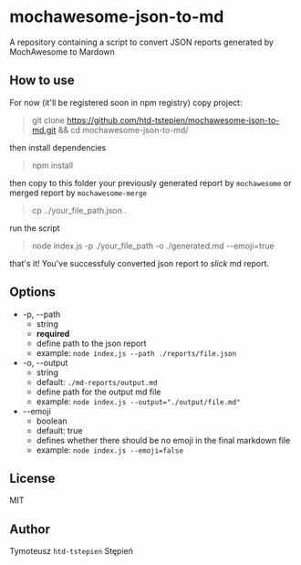 # mochawesome-json-to-md

A repository containing a script to convert JSON reports generated by MochAwesome to Mardown

## How to use

For now (it'll be registered soon in npm registry) copy project:

> git clone https://github.com/htd-tstepien/mochawesome-json-to-md.git && cd mochawesome-json-to-md/

then install dependencies

> npm install

then copy to this folder your previously generated report by `mochawesome` or merged report by `mochawesome-merge`

> cp ../your_file_path.json .

run the script

> node index.js -p ./your_file_path -o ./generated.md --emoji=true

that's it! You've successfuly converted json report to _slick_ md report.

## Options

- -p, --path
  - string
  - **required**
  - define path to the json report
  - example: `node index.js --path ./reports/file.json`
- -o, --output
  - string
  - default: `./md-reports/output.md`
  - define path for the output md file
  - example: `node index.js --output="./output/file.md"`
- --emoji
  - boolean
  - default: true
  - defines whether there should be no emoji in the final markdown file
  - example: `node index.js --emoji=false`

## License

MIT

## Author

Tymoteusz `htd-tstepien` Stępień
